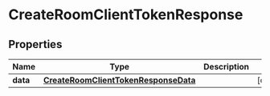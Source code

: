 

# CreateRoomClientTokenResponse


## Properties

Name | Type | Description | Notes
------------ | ------------- | ------------- | -------------
**data** | [**CreateRoomClientTokenResponseData**](CreateRoomClientTokenResponseData.md) |  |  [optional]



